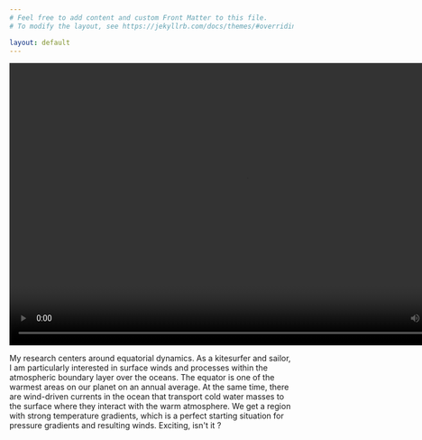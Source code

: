 ```yaml
---
# Feel free to add content and custom Front Matter to this file.
# To modify the layout, see https://jekyllrb.com/docs/themes/#overriding-theme-defaults

layout: default
---
```


<video width="840" height="500" controls autoplay>
  <source src="inputs/SST_video_white_12_fps.mp4" type="video/mp4">
  Your browser does not support the video tag.
</video>

My research centers around equatorial dynamics. As a kitesurfer and sailor, I am particularly interested in surface winds and processes within the atmospheric boundary layer over the oceans. The equator is one of the warmest areas on our planet on an annual average. At the same time, there are wind-driven currents in the ocean that transport cold water masses to the surface where they interact with the warm atmosphere. We get a region with strong temperature gradients, which is a perfect starting situation for pressure gradients and resulting winds. Exciting, isn't it ? 
